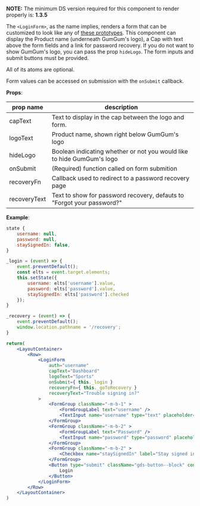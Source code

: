 **NOTE:** The minimum DS version required for this component to render properly is: **1.3.5**

The `<LoginForm>`, as the name implies, renders a form that can be customized to look like any of [these prototypes](http://ds.gumgum.com/stable/#gds-account-modal).
This component can display the Product name (underneath GumGum's logo), a Cap with text above the form fields and a link for password recovery. If you do not want to show GumGum's logo, you can pass the prop `hideLogo`. The form inputs and submit buttons must be provided.

All of its atoms are optional.

Form values can be accessed on submission with the `onSubmit` callback.

**Props**:

prop name   | description
------------|------------
capText         | Text to display in the cap between the logo and form.
logoText        | Product name, shown right below GumGum's logo
hideLogo        | Boolean indicating whether or not you would like to hide GumGum's logo
onSubmit        | (Required) function called on form submition
recoveryFn      | Callback used to redirect to a password recovery page
recoveryText    | Text to show for password recovery, defauts to "Forgot your password?"

**Example**:

```jsx
state {
    username: null,
    password: null,
    staySignedIn: false,
}

_login = (event) => {
    event.preventDefault();
    const elts = event.target.elements;
    this.setState({
        username: elts['username'].value,
        password: elts['password'].value,
        staySignedIn: elts['password'].checked
    });
}

_recovery = (event) => {
    event.preventDefault();
    window.location.pathname = '/recovery';
}

return(
    <LayoutContainer>
        <Row>
            <LoginForm
                auth="username"
                capText="Dashboard"
                logoText="Sports"
                onSubmit={ this._login }
                recoveryFn={ this._goToRecovery }
                recoveryText="Trouble signing in?"
            >
                <FormGroup className="-m-b-1" >
                    <FormGroupLabel text="username" />
                    <TextInput name="username" type="text" placeholder="username" />
                </FormGroup>
                <FormGroup className="-m-b-2" >
                    <FormGroupLabel text="Password" />
                    <TextInput name="password" type="password" placeholder="password123" />
                </FormGroup>
                <FormGroup className="-m-b-2" >
                    <Checkbox name="staySignedIn" label="Stay signed in" />
                </FormGroup>
                <Button type="submit" className="gds-button--block" context="primary" >
                    Login
                </Button>
            </LoginForm>
        </Row>
    </LayoutContainer>
)
```
